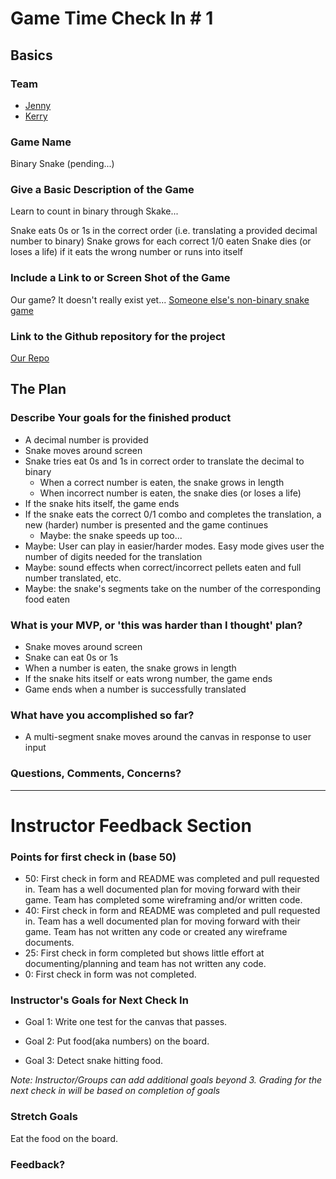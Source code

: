 # Game Time Check In # 1

## Basics

### Team
- [Jenny](https://github.com/msjennygiraffe)
- [Kerry](https://github.com/kjs222)

### Game Name

Binary Snake (pending...)

### Give a Basic Description of the Game

Learn to count in binary through Skake...

Snake eats 0s or 1s in the correct order (i.e. translating a provided decimal number to binary)
Snake grows for each correct 1/0 eaten
Snake dies (or loses a life) if it eats the wrong number or runs into itself


### Include a Link to or Screen Shot of the Game

Our game?  It doesn't really exist yet...
[Someone else's non-binary snake game](http://patorjk.com/games/snake/)

### Link to the Github repository for the project
[Our Repo](https://github.com/kjs222/gametime)

## The Plan

### Describe Your goals for the finished product

- A decimal number is provided
- Snake moves around screen
- Snake tries eat 0s and 1s in correct order to translate the decimal to binary
  - When a correct number is eaten, the snake grows in length
  - When incorrect number is eaten, the snake dies (or loses a life)
- If the snake hits itself, the game ends
- If the snake eats the correct 0/1 combo and completes the translation, a new (harder) number is presented and the game continues
  - Maybe: the snake speeds up too...  
- Maybe:  User can play in easier/harder modes.  Easy mode gives user the number of digits needed for the translation
- Maybe: sound effects when correct/incorrect pellets eaten and full number translated, etc.
- Maybe: the snake's segments take on the number of the corresponding food eaten


### What is your MVP, or 'this was harder than I thought' plan?

- Snake moves around screen
- Snake can eat 0s or 1s
- When a number is eaten, the snake grows in length
- If the snake hits itself or eats wrong number, the game ends
- Game ends when a number is successfully translated

### What have you accomplished so far?

- A multi-segment snake moves around the canvas in response to user input

### Questions, Comments, Concerns?

-----

# Instructor Feedback Section

### Points for first check in (base 50)

* 50: First check in form and README was completed and pull requested in. Team has a well documented plan for moving forward with their game. Team has completed some wireframing and/or written code.
* 40: First check in form and README was completed and pull requested in. Team has a well documented plan for moving forward with their game. Team has not written any code or created any wireframe documents.
* 25: First check in form completed but shows little effort at documenting/planning and team has not written any code.
* 0: First check in form was not completed.

### Instructor's Goals for Next Check In

* Goal 1: Write one test for the canvas that passes.

* Goal 2: Put food(aka numbers) on the board. 

* Goal 3: Detect snake hitting food. 

_Note: Instructor/Groups can add additional goals beyond 3. Grading for the next check in will be based on completion of goals_

### Stretch Goals

Eat the food on the board. 

### Feedback?
